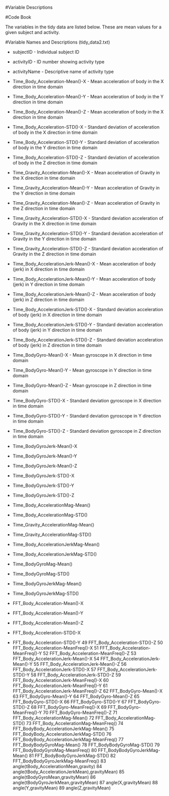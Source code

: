 #Variable Descriptions

#Code Book

The variables in the tidy data are listed below. These are mean values for a given subject and activity.


#Variable Names and Descriptions (tidy_data2.txt)

* subjectID - Individual subject ID

* activityID - ID number showing activity type

* activityName - Descriptive name of activity type

* Time_Body_Acceleration-Mean()-X - Mean acceleration of body in the X direction in time domain

* Time_Body_Acceleration-Mean()-Y - Mean acceleration of body in the Y direction in time domain

* Time_Body_Acceleration-Mean()-Z - Mean acceleration of body in the X direction in time domain

* Time_Body_Acceleration-STD()-X - Standard deviation of acceleration of body in the X direction in time domain

* Time_Body_Acceleration-STD()-Y - Standard deviation of acceleration of body in the Y direction in time domain

* Time_Body_Acceleration-STD()-Z - Standard deviation of acceleration of body in the Z direction in time domain

* Time_Gravity_Acceleration-Mean()-X - Mean acceleration of Gravity in the X direction in time domain

* Time_Gravity_Acceleration-Mean()-Y - Mean acceleration of Gravity in the Y direction in time domain

* Time_Gravity_Acceleration-Mean()-Z - Mean acceleration of Gravity in the Z direction in time domain

* Time_Gravity_Acceleration-STD()-X - Standard deviation acceleration of Gravity in the X direction in time domain

* Time_Gravity_Acceleration-STD()-Y - Standard deviation acceleration of Gravity in the Y direction in time domain

* Time_Gravity_Acceleration-STD()-Z - Standard deviation acceleration of Gravity in the Z direction in time domain

* Time_Body_AccelerationJerk-Mean()-X - Mean acceleration of body (jerk) in X direction in time domain

* Time_Body_AccelerationJerk-Mean()-Y - Mean acceleration of body (jerk) in Y direction in time domain

* Time_Body_AccelerationJerk-Mean()-Z - Mean acceleration of body (jerk) in Z direction in time domain

* Time_Body_AccelerationJerk-STD()-X - Standard deviation acceleration of body (jerk) in X direction in time domain 

* Time_Body_AccelerationJerk-STD()-Y - Standard deviation acceleration of body (jerk) in Y direction in time domain 

* Time_Body_AccelerationJerk-STD()-Z - Standard deviation acceleration of body (jerk) in Z direction in time domain 

* Time_BodyGyro-Mean()-X - Mean gyroscope in X direction in time domain 

* Time_BodyGyro-Mean()-Y - Mean gyroscope in Y direction in time domain 

* Time_BodyGyro-Mean()-Z - Mean gyroscope in Z direction in time domain 

* Time_BodyGyro-STD()-X - Standard deviation gyroscope in X direction in time domain 

* Time_BodyGyro-STD()-Y -  Standard deviation gyroscope in Y direction in time domain 

* Time_BodyGyro-STD()-Z - Standard deviation gyroscope in Z direction in time domain 

* Time_BodyGyroJerk-Mean()-X

* Time_BodyGyroJerk-Mean()-Y

* Time_BodyGyroJerk-Mean()-Z

* Time_BodyGyroJerk-STD()-X

* Time_BodyGyroJerk-STD()-Y

* Time_BodyGyroJerk-STD()-Z

* Time_Body_AccelerationMag-Mean()

* Time_Body_AccelerationMag-STD()

* Time_Gravity_AccelerationMag-Mean()

* Time_Gravity_AccelerationMag-STD()

* Time_Body_AccelerationJerkMag-Mean()

* Time_Body_AccelerationJerkMag-STD()

* Time_BodyGyroMag-Mean()

* Time_BodyGyroMag-STD()

* Time_BodyGyroJerkMag-Mean()

* Time_BodyGyroJerkMag-STD()

* FFT_Body_Acceleration-Mean()-X

* FFT_Body_Acceleration-Mean()-Y

* FFT_Body_Acceleration-Mean()-Z

* FFT_Body_Acceleration-STD()-X

* FFT_Body_Acceleration-STD()-Y
49 FFT_Body_Acceleration-STD()-Z
50 FFT_Body_Acceleration-MeanFreq()-X
51 FFT_Body_Acceleration-MeanFreq()-Y
52 FFT_Body_Acceleration-MeanFreq()-Z
53 FFT_Body_AccelerationJerk-Mean()-X
54 FFT_Body_AccelerationJerk-Mean()-Y
55 FFT_Body_AccelerationJerk-Mean()-Z
56 FFT_Body_AccelerationJerk-STD()-X
57 FFT_Body_AccelerationJerk-STD()-Y
58 FFT_Body_AccelerationJerk-STD()-Z
59 FFT_Body_AccelerationJerk-MeanFreq()-X
60 FFT_Body_AccelerationJerk-MeanFreq()-Y
61 FFT_Body_AccelerationJerk-MeanFreq()-Z
62 FFT_BodyGyro-Mean()-X
63 FFT_BodyGyro-Mean()-Y
64 FFT_BodyGyro-Mean()-Z
65 FFT_BodyGyro-STD()-X
66 FFT_BodyGyro-STD()-Y
67 FFT_BodyGyro-STD()-Z
68 FFT_BodyGyro-MeanFreq()-X
69 FFT_BodyGyro-MeanFreq()-Y
70 FFT_BodyGyro-MeanFreq()-Z
71 FFT_Body_AccelerationMag-Mean()
72 FFT_Body_AccelerationMag-STD()
73 FFT_Body_AccelerationMag-MeanFreq()
74 FFT_BodyBody_AccelerationJerkMag-Mean()
75 FFT_BodyBody_AccelerationJerkMag-STD()
76 FFT_BodyBody_AccelerationJerkMag-MeanFreq()
77 FFT_BodyBodyGyroMag-Mean()
78 FFT_BodyBodyGyroMag-STD()
79 FFT_BodyBodyGyroMag-MeanFreq()
80 FFT_BodyBodyGyroJerkMag-Mean()
81 FFT_BodyBodyGyroJerkMag-STD()
82 FFT_BodyBodyGyroJerkMag-MeanFreq()
83 angle(tBody_AccelerationMean,gravity)
84 angle(tBody_AccelerationJerkMean),gravityMean)
85 angle(tBodyGyroMean,gravityMean)
86 angle(tBodyGyroJerkMean,gravityMean)
87 angle(X,gravityMean)
88 angle(Y,gravityMean)
89 angle(Z,gravityMean)
